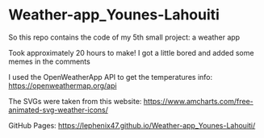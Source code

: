 # Weather-app_Younes-Lahouiti

So this repo contains the code of my 5th small project: a weather app

Took approximately 20 hours to make! I got a little bored and added some memes in the comments


I used the OpenWeatherApp API to get the temperatures info: https://openweathermap.org/api

The SVGs were taken from this website: https://www.amcharts.com/free-animated-svg-weather-icons/

GitHub Pages: https://lephenix47.github.io/Weather-app_Younes-Lahouiti/
